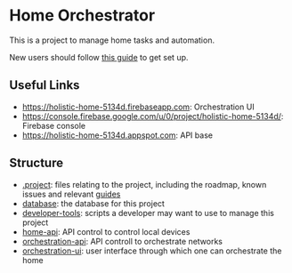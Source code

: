 # Home Orchestrator
This is a project to manage home tasks and automation.

New users should follow [this guide](/.project/guides/new_user.md) to get set up.

## Useful Links
- https://holistic-home-5134d.firebaseapp.com: Orchestration UI
- https://console.firebase.google.com/u/0/project/holistic-home-5134d/: Firebase console
- https://holistic-home-5134d.appspot.com: API base

## Structure
- [.project](/.project): files relating to the project, including the roadmap, known issues and relevant [guides](/.project/guides)
- [database](/database): the database for this project
- [developer-tools](/developer-tools): scripts a developer may want to use to manage this project
- [home-api](/home-api): API control to control local devices
- [orchestration-api](/orchestration-api): API controll to orchestrate networks
- [orchestration-ui](/orchestration-ui): user interface through which one can orchestrate the home

